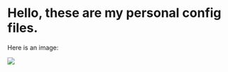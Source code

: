 # Hello, these are my personal config files.

Here is an image:

<img src="https://raw.githubusercontent.com/CursedSen/.s/refs/heads/master/image.png">
